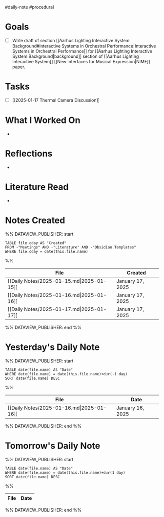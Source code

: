 #daily-note #procedural 

# Goals

- [ ] Write draft of section [[Aarhus Lighting Interactive System Background#Interactive Systems in Orchestral Performance|Interactive Systems in Orchestral Performance]] for [[Aarhus Lighting Interactive System Background|background]] section of [[Aarhus Lighting Interactive System]] [[New Interfaces for Musical Expression|NIME]] paper.

# Tasks

- [ ] [[2025-01-17 Thermal Camera Discussion]]

# What I Worked On

- 

# Reflections

- 

# Literature Read

- 

# Notes Created


%% DATAVIEW_PUBLISHER: start
```dataview
TABLE file.cday AS "Created"
FROM -"Meetings" AND -"Literature" AND -"Obsidian Templates"
WHERE file.cday = date(this.file.name)
```
%%

| File                                      | Created          |
| ----------------------------------------- | ---------------- |
| [[Daily Notes/2025-01-15.md\|2025-01-15]] | January 17, 2025 |
| [[Daily Notes/2025-01-16.md\|2025-01-16]] | January 17, 2025 |
| [[Daily Notes/2025-01-17.md\|2025-01-17]] | January 17, 2025 |

%% DATAVIEW_PUBLISHER: end %%

# Yesterday's Daily Note

%% DATAVIEW_PUBLISHER: start
```dataview
TABLE date(file.name) AS "Date"
WHERE date(file.name) = date(this.file.name)+dur(-1 day)
SORT date(file.name) DESC
```
%%

| File                                      | Date             |
| ----------------------------------------- | ---------------- |
| [[Daily Notes/2025-01-16.md\|2025-01-16]] | January 16, 2025 |

%% DATAVIEW_PUBLISHER: end %%
# Tomorrow's Daily Note

%% DATAVIEW_PUBLISHER: start
```dataview
TABLE date(file.name) AS "Date"
WHERE date(file.name) = date(this.file.name)+dur(1 day)
SORT date(file.name) DESC
```
%%

| File | Date |
| ---- | ---- |

%% DATAVIEW_PUBLISHER: end %%


